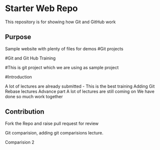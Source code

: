 # Starter Web Repo

This repository is for showing how Git and GitHub work

## Purpose

Sample website with plenty of files for demos
#Git projects

#Git and Git Hub Training 

#This is git project which we are using as sample project

#Introduction

A lot of lectures are already submitted - This is the best training
Adding Git Rebase lectures Advance part
A lot of lectures are still coming on
We have done so much work together
## Contribution
Fork the Repo and raise pull request for review

Git comparision, adding git comparisions lecture.

Comparision 2
